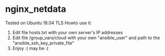 # nginx_netdata
Tested on Ubuntu 18.04 TLS
Howto use it:
1. Edit file hosts.txt with your own server's IP addresses
2. Edit file /group_vars/cloud with your own "ansible_user" and path to the "ansible_ssh_key_private_file"
3. Enjoy :( may be :(
